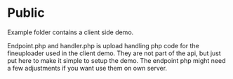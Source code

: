# Public

Example folder contains a client side demo. 

Endpoint.php and handler.php is upload handling php code for the fineuploader used in the client demo. They are not part of the api, but just put here to make it simple to setup the demo. The endpoint php might need a few adjustments if you want use them on own server. 
